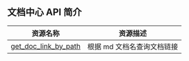 ## 文档中心 API 简介

| 资源名称 | 资源描述 |
|---|---|
| [get_doc_link_by_path](./zh-hans/get_doc_link_by_path.md)	| 根据 md 文档名查询文档链接 |